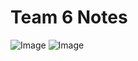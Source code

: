 # Team 6 Notes
![Image](urn:cite2:hmt:e4img.2017a:e4_239@0.3061,0.2521,0.05258,0.01554)
![Image](urn:cite2:hmt:e4img.2017a:e4_239@0.3073,0.2515,0.04812,0.01901)
